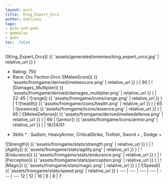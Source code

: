 ```yaml
---
layout: post
title:  King_Expert_Orcs
author: Goblinou
tags:
- gobs-and-gods
- gameplay
- gobs
toc:  false
---
```


![King_Expert_Orcs]( {{ 'assets/generated/enemies/king_expert_orcs.jpg' | relative_url }} )
- Rating: 750
- Race: Orc  Faction:Orcs
![MeleeScore]( {{ 'assets/fromgame/derived/meleescore.png' | relative_url }} ) | 90 | ![Damages_Multiplier]( {{ 'assets/fromgame/derived/damages_multiplier.png' | relative_url }} ) | 22-45 | ![range]( {{ 'assets/fromgame/icons/range.png' | relative_url }} ) | 1
![health]( {{ 'assets/fromgame/icons/health.png' | relative_url }} ) | 65 | ![essence]( {{ 'assets/fromgame/icons/essence.png' | relative_url }} ) | 65 | ![MeleeDefense]( {{ 'assets/fromgame/derived/meleedefense.png' | relative_url }} ) | 66 | ![armor]( {{ 'assets/fromgame/icons/armor.png' | relative_url }} ) | 18/24/51
* Skills * : Sadism, HeavyArmor, CriticalStrike, Trollish, Sword + , Dodge + 

![Strength]( {{ 'assets/fromgame/stats/strength.png' | relative_url }} ) | ![Agility]( {{ 'assets/fromgame/stats/agility.png' | relative_url }} ) | ![Endurance]( {{ 'assets/fromgame/stats/endurance.png' | relative_url }} ) | ![Perception]( {{ 'assets/fromgame/stats/perception.png' | relative_url }} ) | ![Magic]( {{ 'assets/fromgame/stats/magic.png' | relative_url }} ) | ![Speed]( {{ 'assets/fromgame/stats/speed.png' | relative_url }} )
--- | --- | --- | --- | --- | ---
12 | 12 | 16 | 6 | 8 | 7
